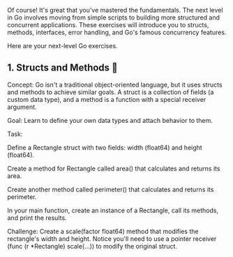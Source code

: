 Of course! It's great that you've mastered the fundamentals. The next level in Go involves moving from simple scripts to building more structured and concurrent applications. These exercises will introduce you to structs, methods, interfaces, error handling, and Go's famous concurrency features.

Here are your next-level Go exercises.

## 1. Structs and Methods 🧱

Concept: Go isn't a traditional object-oriented language, but it uses structs and methods to achieve similar goals. A struct is a collection of fields (a custom data type), and a method is a function with a special receiver argument.

Goal: Learn to define your own data types and attach behavior to them.

Task:

Define a Rectangle struct with two fields: width (float64) and height (float64).

Create a method for Rectangle called area() that calculates and returns its area.

Create another method called perimeter() that calculates and returns its perimeter.

In your main function, create an instance of a Rectangle, call its methods, and print the results.

Challenge: Create a scale(factor float64) method that modifies the rectangle's width and height. Notice you'll need to use a pointer receiver (func (r \*Rectangle) scale(...)) to modify the original struct.
